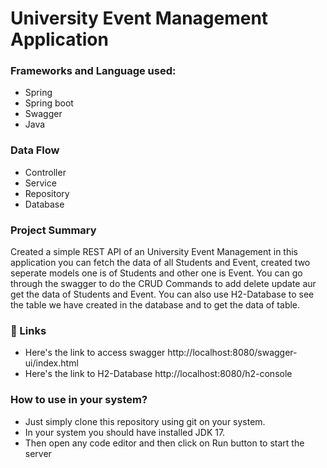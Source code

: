 # University Event Management Application

### Frameworks and Language used:
 - Spring
 - Spring boot
 - Swagger
 - Java

### Data Flow
 - Controller
 - Service
 - Repository
 - Database

### Project Summary
Created a simple REST API of an University Event Management in this application you can fetch the data of all Students and Event, created two seperate models one is of Students and other one is Event. You can go through the swagger to do the CRUD Commands to add delete update aur get the data of Students and Event.
You can also use H2-Database to see the table we have created in the database and to get the data of table.
### 🔗 Links
 - Here's the link to access swagger 
http://localhost:8080/swagger-ui/index.html
 - Here's the link to H2-Database 
http://localhost:8080/h2-console


### How to use in your system?
 - Just simply clone this repository using git on your system.
 - In your system you should have installed JDK 17.
 - Then open any code editor and then click on Run button to start the server
